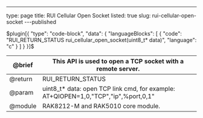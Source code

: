 ---
type: page
title: RUI Cellular Open Socket
listed: true
slug: rui-cellular-open-socket
---published

$plugin[{
    "type": "code-block",
    "data": {
        "languageBlocks": [
            {
                "code": "RUI_RETURN_STATUS rui_cellular_open_socket(uint8_t* data)",
                "language": "c"
            }
        ]
    }
}]$

| @brief | This API is used to open a TCP socket with a remote server. | 
| ---- | ---- | 
| @return | RUI_RETURN_STATUS | 
| @param | uint8_t* data: open TCP link cmd, for example: AT+QIOPEN=1,0,"TCP","ip",%port,0,1" | 
| @module | RAK8212-M and RAK5010 core module. | 


